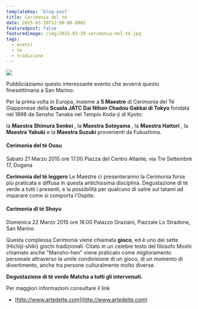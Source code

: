 ```yaml
---
templateKey: 'blog-post'
title: Cerimonia del té
date: 2015-03-20T12:00:00.000Z
featuredpost: false
featuredimage: /img/2015-03-20-cerimonia-del-té.jpg
tags:
  - eventi
  - te
  - tradizione
---
```



![](/img/2015-03-20-cerimonia-del-té.jpg)

Pubbliciaziamo questo interessante evento che avverrà questo finesettimana a San Marino: 

Per la prima volta in Europa, insieme a **5 Maestre**  di Cerimonia del Té Giapponese della **Scuola JATC Dai Nihon Chadou Gakkai di Tokyo**  fondata nel 1898 da Sensho Tanaka nel Tempio Koda-ji di Kyoto:   

la **Maestra Shimura Senkei** , la **Maestra Sotoyama** , la **Maestra Hattori** , la **Maestra Yabuki**  e la **Maestra Suzuki**  provenienti da Fukushima. 

#### Cerimonia del té Ousu
Sabato 21 Marzo 2015 ore 17.00 Piazza del Centro Atlante, via Tre Settembre 17, Dogana 

**Cerimonia del té leggero** Le Maestre ci presenteranno la Cerimonia forse più praticata e diffusa in questa antichissima disciplina. Degustazione di tè verde a tutti i presenti, e la possibilità per qualcuno di salire sul tatami ad imparare come si comporta l'Ospite. 

#### Cerimonia dl té Shoyu 

Domenica 22 Marzo 2015 ore 16.00 Palazzo Graziani, Piazzale Lo Stradone, San Marino 

Questa complessa Cerimonia viene chiamata **gioco**, ed è uno dei sette (Hichiji-shiki) giochi tradizionali. Citato in un celebre testo del filosofo Moshi chiamato anche "Mansho-hen" viene praticato come miglioramento personale attraverso la umile condivisione di un gioco, di un momento di divertimento, anche tra persone culturalmente molto diverse. 

**Degustazione di tè verde Matcha a tutti gli intervenuti.**  

Per maggiori informazioni consultare il link 
- [http://www.artedelte.com](http://www.artedelte.com) 

